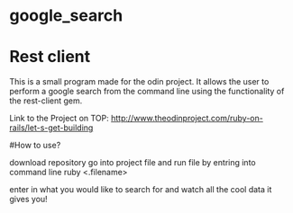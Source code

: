 
# google_search


# Rest client

This is a small program made for the odin project. It allows the user to perform a google search from the command line using the functionality of the rest-client gem.

Link to the Project on TOP:  http://www.theodinproject.com/ruby-on-rails/let-s-get-building


#How to use?

download repository go into project file and run file by entring into command line ruby <.filename> 

enter in what you would like to search for and watch all the cool data it gives you!

